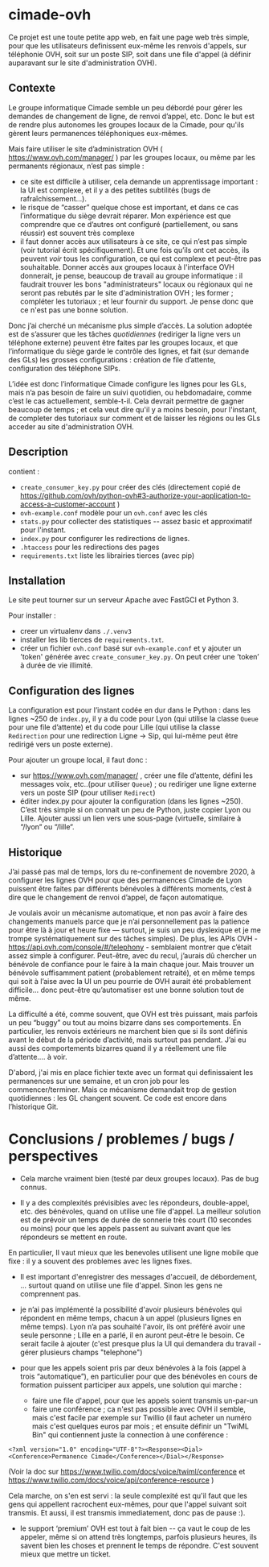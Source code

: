# cimade-ovh

Ce projet est une toute petite app web, en fait une page web très simple, pour que les utilisateurs definissent eux-même les renvois d'appels, sur téléphonie OVH, soit sur un poste SIP, soit dans une file d'appel (à définir auparavant sur le site d'administration OVH).

## Contexte

Le groupe informatique Cimade semble un peu débordé pour gérer les demandes de changement de ligne, de renvoi d’appel, etc. Donc le but est de rendre plus autonomes les groupes locaux de la Cimade, pour qu'ils gèrent leurs permanences téléphoniques eux-mêmes.

Mais faire utiliser le site d’administration OVH ( https://www.ovh.com/manager/ ) par les groupes locaux, ou même par les permanents régionaux, n’est pas simple :
-  ce site est difficile à utiliser, cela demande un apprentissage important : la UI est complexe, et il y a des petites subtilités (bugs de rafraîchissement…). 
- le risque de “casser” quelque chose est important, et dans ce cas l’informatique du siège devrait réparer. Mon expérience est que comprendre que ce d’autres ont configuré (partiellement, ou sans réussir) est souvent très complexe
- il faut donner accès aux utilisateurs à ce site, ce qui n’est pas simple (voir tutorial écrit spécifiquement). Et une fois qu’ils ont cet accès, ils peuvent *voir* tous les configuration, ce qui est complexe et peut-être pas souhaitable.
Donner accès aux groupes locaux à l'interface OVH donnerait, je pense, beaucoup de travail au groupe informatique : il faudrait trouver les bons "administrateurs" locaux ou régionaux qui ne seront pas rebutés par le site d'administration OVH ; les former ; compléter les tutoriaux ; et leur fournir du support. Je pense donc que ce n'est pas une bonne solution.

Donc j’ai cherché un mécanisme plus simple d’accès. La solution adoptée est de s’assurer que les tâches _quotidiennes_ (rediriger la ligne vers un téléphone externe) peuvent être faites par les groupes locaux, et que l’informatique du siège garde le contrôle des lignes, et fait (sur demande des GLs) les grosses configurations : création de file d’attente, configuration des téléphone SIPs.

L’idée est donc l’informatique Cimade configure les lignes pour les GLs, mais n’a pas besoin de faire un suivi quotidien, ou hebdomadaire, comme c’est le cas actuellement, semble-t-il. Cela devrait permettre de gagner beaucoup de temps ; et cela veut dire qu'il y a moins besoin, pour l'instant, de completer des tutoriaux sur comment et de laisser les régions ou les GLs acceder au site d'administration OVH.


## Description

contient :
 - `create_consumer_key.py` pour créer des clés (directement copié de https://github.com/ovh/python-ovh#3-authorize-your-application-to-access-a-customer-account )
 - `ovh-example.conf` modèle pour un `ovh.conf` avec les clés
 - `stats.py` pour collecter des statistiques -- assez basic et approximatif pour l'instant.
 - `index.py` pour configurer les redirections de lignes.
 - `.htaccess` pour les redirections des pages
 - `requirements.txt` liste les librairies tierces (avec pip)

## Installation

Le site peut tourner sur un serveur Apache avec FastGCI et Python 3.

Pour installer :
- creer un virtualenv dans `./.venv3`
- installer les lib tierces de `requirements.txt`.
- créer un fichier `ovh.conf` basé sur `ovh-example.conf` et y ajouter un ’token' générée avec `create_consumer_key.py`. On peut créer une ’token’ à durée de vie illimité.

## Configuration des lignes

La configuration est pour l’instant codée en dur dans le Python : dans les lignes ~250 de `index.py`, il y a du code pour Lyon (qui utilise la classe `Queue` pour une file d’attente) et du code pour Lille (qui utilise la classe `Redirection` pour une redirection Ligne -> Sip, qui lui-même peut être redirigé vers un poste externe).

Pour ajouter un groupe local, il faut donc :
- sur https://www.ovh.com/manager/ , créer une file d’attente, défini les messages voix, etc..(pour utiliser `Queue`) ; ou rediriger une ligne externe vers un poste SIP (pour utiliser `Redirect`)
- éditer index.py pour ajouter la configuration (dans les lignes ~250). C’est très simple si on connait un peu de Python, juste copier Lyon ou Lille. Ajouter aussi un lien vers une sous-page (virtuelle, similaire à “/lyon“ ou “/lille“.

## Historique

J’ai passé pas mal de temps, lors du re-confinement de novembre 2020, à configurer les lignes OVH pour que des permanences Cimade de Lyon puissent être faites par différents bénévoles à différents moments, c’est à dire que le changement de renvoi d’appel, de façon automatique.

Je voulais avoir un mécanisme automatique, et non pas avoir à faire des changements manuels parce que je n’ai personnellement pas la patience pour être là à jour et heure fixe — surtout, je suis un peu dyslexique et je me trompe systématiquement sur des tâches simples). De plus, les APIs OVH - https://api.ovh.com/console/#/telephony - semblaient montrer que c’était assez simple à configurer. Peut-être, avec du recul, j’aurais dû chercher un bénévole de confiance pour le faire à la main chaque jour. Mais trouver un bénévole suffisamment patient (probablement retraité), et en même temps qui soit à l’aise avec la UI un peu pourrie de OVH aurait été probablement difficile… donc peut-être qu’automatiser est une bonne solution tout de même.

La difficulté a été, comme souvent, que OVH est très puissant, mais parfois un peu “buggy” ou tout au moins bizarre dans ses comportements. En particulier, les renvois extérieurs ne marchent bien que si ils sont définis avant le début de la période d’activité, mais surtout pas pendant. J’ai eu aussi des comportements bizarres quand il y a réellement une file d’attente…. à voir.

D'abord, j'ai mis en place fichier texte avec un format qui definissaient les permanences sur une semaine, et un cron job pour les commencer/terminer. Mais ce mécanisme demandait trop de gestion quotidiennes : les GL changent souvent. Ce code est encore dans l’historique Git.

# Conclusions / problemes / bugs / perspectives

- Cela marche vraiment bien (testé par deux groupes locaux). Pas de bug connus.

- Il y a des complexités prévisibles avec les répondeurs, double-appel, etc. des bénévoles, quand on utilise une file d'appel. La meilleur solution est de prévoir un temps de durée de sonnerie très court (10 secondes ou moins) pour que les appels passent au suivant avant que les répondeurs se mettent en route.

En particulier, Il vaut mieux que les benevoles utilisent une ligne mobile que fixe : il y a souvent des problemes avec les lignes fixes.

- Il est important d'enregistrer des messages d'accueil, de débordement, ... surtout quand on utilise une file d'appel. Sinon les gens ne comprennent pas.

- je n’ai pas implémenté la possibilité d'avoir plusieurs bénévoles qui répondent en même temps, chacun à un appel (plusieurs lignes en même temps). Lyon n’a pas souhaité l'avoir,  ils ont préféré avoir une seule personne ; Lille en a parlé, il en auront peut-être le besoin. Ce serait facile à ajouter (c'est presque plus la UI qui demandera du travail - gérer plusieurs champs "telephone")

- pour que les appels soient pris par deux bénévoles à la fois (appel à trois “automatique”), en particulier pour que des bénévoles en cours de formation puissent participer aux appels, une solution qui marche : 
  * faire une file d'appel, pour que les appels soient transmis un-par-un
  * faire une conférence ; ca n'est pas possible avec OVH il semble, mais c'est facile par exemple sur Twillio (il faut acheter un numéro mais c'est quelques euros par mois ; et ensuite définir un "TwiML Bin" qui contiennent juste la connection à une conférence :
```
<?xml version="1.0" encoding="UTF-8"?><Response><Dial><Conference>Permanence Cimade</Conference></Dial></Response>
```
(Voir la doc sur https://www.twilio.com/docs/voice/twiml/conference et https://www.twilio.com/docs/voice/api/conference-resource )

Cela marche, on s'en est servi : la seule complexité est qu'il faut que les gens qui appellent racrochent eux-mêmes, pour que l'appel suivant soit transmis. Et aussi, il est transmis immediatement, donc pas de pause :). 

- le support ‘premium’ OVH est tout à fait bien -- ça vaut le coup de les appeler, même si on attend très longtemps, parfois plusieurs heures, ils savent bien les choses et prennent le temps de répondre. C'est souvent mieux que mettre un ticket.

